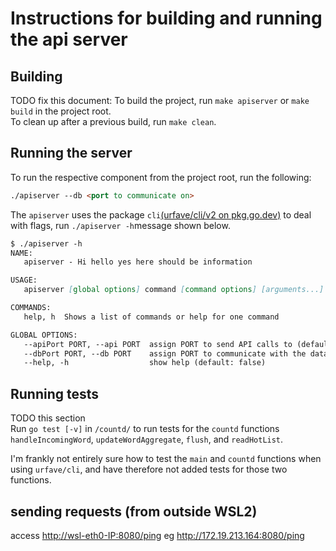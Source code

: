 # Instructions for building and running the api server

## Building

TODO fix this document:
To build the project, run `make apiserver` or `make build` in the project root.  
To clean up after a previous build, run `make clean`.  

## Running the server

To run the respective component from the project root, run the following:

```md
./apiserver --db <port to communicate on>
```

The `apiserver` uses the package `cli`[(urfave/cli/v2 on pkg.go.dev)](https://pkg.go.dev/github.com/urfave/cli/v2) to deal with flags, run `./apiserver -h`message shown below.

```md
$ ./apiserver -h
NAME:
   apiserver - Hi hello yes here should be information

USAGE:
   apiserver [global options] command [command options] [arguments...]

COMMANDS:
   help, h  Shows a list of commands or help for one command

GLOBAL OPTIONS:
   --apiPort PORT, --api PORT  assign PORT to send API calls to (default: "8080")
   --dbPort PORT, --db PORT    assign PORT to communicate with the database on (default: "4711")
   --help, -h                  show help (default: false)
```

## Running tests

TODO this section  
Run `go test [-v]` in `/countd/` to run tests for the `countd` functions `handleIncomingWord`, `updateWordAggregate`, `flush`, and `readHotList`.

I'm frankly not entirely sure how to test the `main` and `countd` functions when using `urfave/cli`, and have therefore not added tests for those two functions.

## sending requests (from outside WSL2)

access <http://wsl-eth0-IP:8080/ping>
eg <http://172.19.213.164:8080/ping>

